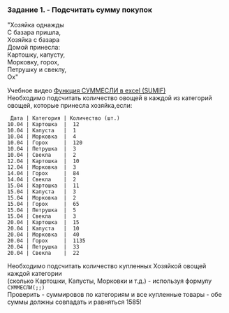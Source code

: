 ### Задание 1. - Подсчитать сумму покупок

"Хозяйка однажды  
С базара пришла,  
Хозяйка с базара  
Домой принесла:  
Картошку, капусту,  
Морковку, горох,  
Петрушку и свеклу,  
Ох"

Учебное видео [Функция СУММЕСЛИ в excel (SUMIF)](https://www.youtube.com/watch?v=8gfag9QpJYY&list=PLZHngGBvV3MQToDP8BVYiDRiuTUhkaZTA)  
Необходимо подсчитать количество овощей в каждой из категорий овощей, которые принесла хозяйка,если:
```
 Дата | Категория | Количество (шт.) 
10.04 | Картошка  |  12
10.04 | Капуста   |  1
10.04 | Морковка  |  4
10.04 | Горох     |  120
10.04 | Петрушка  |  3
10.04 | Cвекла    |  2 
12.04 | Картошка  |  10
12.04 | Морковка  |  3
14.04 | Горох     |  84
14.04 | Cвекла    |  2
15.04 | Картошка  |  11
15.04 | Капуста   |  3
15.04 | Морковка  |  2
15.04 | Горох     |  65
15.04 | Петрушка  |  5
15.04 | Cвекла    |  3 
20.04 | Картошка  |  15
20.04 | Капуста   |  10
20.04 | Морковка  |  40
20.04 | Горох     |  1135
20.04 | Петрушка  |  33
20.04 | Cвекла    |  22 
```
Необходимо подсчитать количество купленных Хозяйкой овощей каждой категории  
(сколько Картошки, Капусты, Морковки и т.д.) - используя формулу `СУММЕСЛИ(;;)`  
Проверить - суммировов по категориям и все купленные товары - обе суммы должны совпадать и равняться 1585!  
